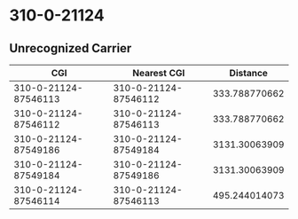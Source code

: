 # 310-0-21124
## Unrecognized Carrier


| CGI | Nearest CGI | Distance |
|-----|-------------|----------|
| 310-0-21124-87546113 | 310-0-21124-87546112 | 333.788770662 |
| 310-0-21124-87546112 | 310-0-21124-87546113 | 333.788770662 |
| 310-0-21124-87549186 | 310-0-21124-87549184 | 3131.30063909 |
| 310-0-21124-87549184 | 310-0-21124-87549186 | 3131.30063909 |
| 310-0-21124-87546114 | 310-0-21124-87546113 | 495.244014073 |

